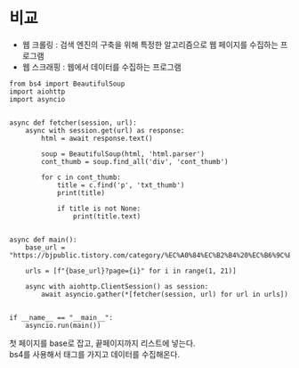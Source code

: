 # 비교

- 웹 크롤링 : 검색 엔진의 구축을 위해 특정한 알고리즘으로 웹 페이지를 수집하는 프로그램
- 웹 스크래핑 : 웹에서 데이터를 수집하는 프로그램


```
from bs4 import BeautifulSoup
import aiohttp
import asyncio


async def fetcher(session, url):
    async with session.get(url) as response:
        html = await response.text()
        
        soup = BeautifulSoup(html, 'html.parser')
        cont_thumb = soup.find_all('div', 'cont_thumb')

        for c in cont_thumb:
            title = c.find('p', 'txt_thumb')
            print(title)

            if title is not None:
                print(title.text)


async def main():
    base_url = "https://bjpublic.tistory.com/category/%EC%A0%84%EC%B2%B4%20%EC%B6%9C%EA%B0%84%20%EB%8F%84%EC%84%9C?"

    urls = [f"{base_url}?page={i}" for i in range(1, 21)]

    async with aiohttp.ClientSession() as session:
        await asyncio.gather(*[fetcher(session, url) for url in urls])


if __name__ == "__main__":
    asyncio.run(main())
```

첫 페이지를 base로 잡고, 끝페이지까지 리스트에 넣는다.  
bs4를 사용해서 태그를 가지고 데이터를 수집해온다.

